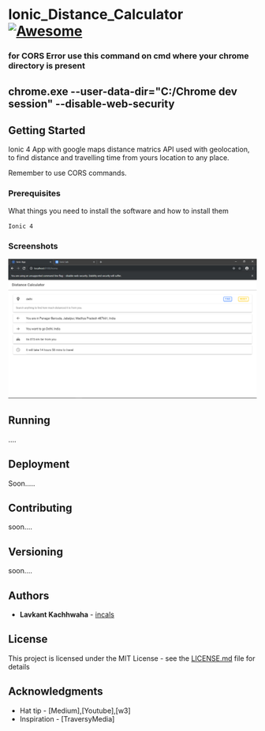 # Ionic_Distance_Calculator [![Awesome](https://cdn.rawgit.com/sindresorhus/awesome/d7305f38d29fed78fa85652e3a63e154dd8e8829/media/badge.svg)](https://github.com/sindresorhus/awesome)

### for CORS Error use this command on cmd where your chrome directory is present
##  chrome.exe --user-data-dir="C:/Chrome dev session" --disable-web-security




## Getting Started

Ionic 4 App with google maps distance matrics API used with geolocation, to find distance and travelling time from yours location to any place.

Remember to use CORS commands.


### Prerequisites

What things you need to install the software and how to install them

```
Ionic 4

```

### Screenshots

![alt text](https://github.com/Lavkushwaha/Ionic_Distance_Calculator/blob/master/Screenshot%20(11).png)



## Running 
....

## Deployment

Soon.....


## Contributing

soon....

## Versioning

soon....

## Authors

* **Lavkant Kachhwaha**  - [incals](https://github.com/Lavkushwaha)



## License

This project is licensed under the MIT License - see the [LICENSE.md](LICENSE.md) file for details

## Acknowledgments

* Hat tip - [Medium],[Youtube],[w3]
* Inspiration - [TraversyMedia]

